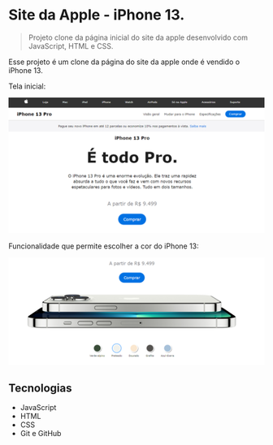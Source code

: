 # Site da Apple - iPhone 13.

> Projeto clone da página inicial do site da apple desenvolvido com JavaScript, HTML e CSS.

Esse projeto é um clone da página do site da apple onde é vendido o iPhone 13.

Tela inicial:

![iphone](./.github/iphone01.PNG)

Funcionalidade que permite escolher a cor do iPhone 13:

![iphone](./.github/iphone02.PNG)


## Tecnologias
- JavaScript
- HTML
- CSS
- Git e GitHub